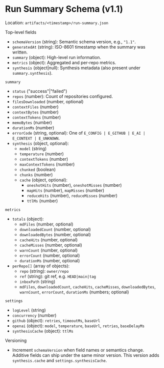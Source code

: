 # Run Summary Schema (v1.1)

Location: `artifacts/<timestamp>/run-summary.json`

Top-level fields
- `schemaVersion` (string): Semantic schema version, e.g., `"1.1"`.
- `generatedAt` (string): ISO-8601 timestamp when the summary was written.
- `summary` (object): High-level run information.
- `metrics` (object): Aggregated and per-repo metrics.
- `synthesis` (object|null): Synthesis metadata (also present under `summary.synthesis`).

`summary`
- `status` ("success"|"failed")
- `repos` (number): Count of repositories configured.
- `filesDownloaded` (number, optional)
- `contextFiles` (number)
- `contextBytes` (number)
- `contextTokens` (number)
- `memoBytes` (number)
- `durationMs` (number)
- `errorCode` (string, optional): One of `E_CONFIG | E_GITHUB | E_AI | E_CONTEXT | E_UNKNOWN`.
- `synthesis` (object, optional):
  - `model` (string)
  - `temperature` (number)
  - `contextTokens` (number)
  - `maxContextTokens` (number)
  - `chunked` (boolean)
  - `chunks` (number)
  - `cache` (object, optional):
    - `oneshotHits` (number), `oneshotMisses` (number)
    - `mapHits` (number), `mapMisses` (number)
    - `reduceHits` (number), `reduceMisses` (number)
    - `ttlMs` (number)

`metrics`
- `totals` (object):
  - `mdFiles` (number, optional)
  - `downloadedCount` (number, optional)
  - `downloadedBytes` (number, optional)
  - `cacheHits` (number, optional)
  - `cacheMisses` (number, optional)
  - `warnCount` (number, optional)
  - `errorCount` (number, optional)
  - `durationMs` (number, optional)
- `perRepo[]` (array of objects):
  - `repo` (string): `owner/repo`
  - `ref` (string): git ref, e.g. `HEAD|main|tag`
  - `inboxPath` (string)
  - `mdFiles`, `downloadedCount`, `cacheHits`, `cacheMisses`, `downloadedBytes`, `warnCount`, `errorCount`, `durationMs` (numbers; optional)

`settings`
- `logLevel` (string)
- `concurrency` (number)
- `github` (object): `retries`, `timeoutMs`, `baseUrl`
- `openai` (object): `model`, `temperature`, `baseUrl`, `retries`, `baseDelayMs`
- `synthesisCache` (object): `ttlMs`

Versioning
- Increment `schemaVersion` when field names or semantics change. Additive fields can ship under the same minor version. This version adds `synthesis.cache` and `settings.synthesisCache`.
